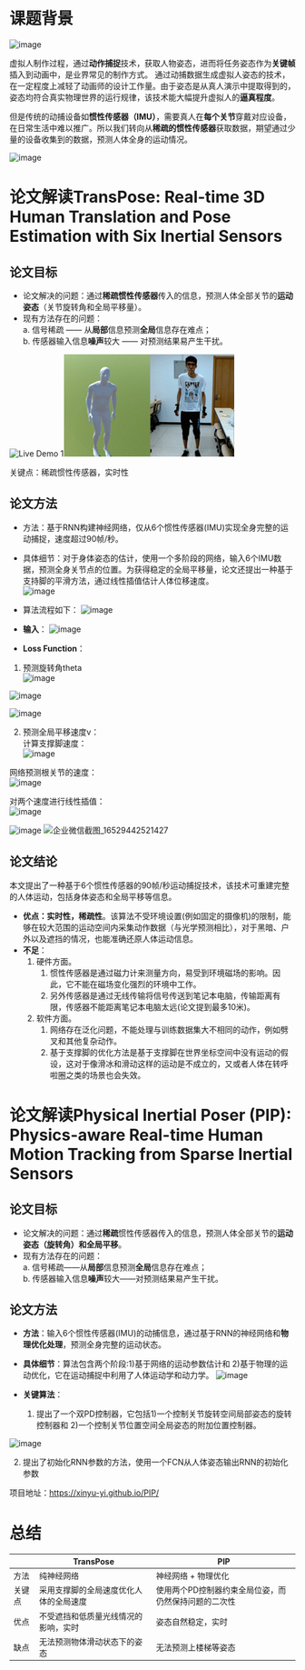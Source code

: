 # 课题背景
![image](https://user-images.githubusercontent.com/13820586/169219680-b69ad08d-4aac-426b-856f-a88bae284664.png)

虚拟人制作过程，通过**动作捕捉**技术，获取人物姿态，进而将任务姿态作为**关键帧**插入到动画中，是业界常见的制作方式。
通过动捕数据生成虚拟人姿态的技术，在一定程度上减轻了动画师的设计工作量。由于姿态是从真人演示中提取得到的，姿态均符合真实物理世界的运行规律，该技术能大幅提升虚拟人的**逼真程度**。

但是传统的动捕设备如**惯性传感器（IMU）**，需要真人在**每个关节**穿戴对应设备，在日常生活中难以推广。所以我们转向从**稀疏的惯性传感器**获取数据，期望通过少量的设备收集到的数据，预测人体全身的运动情况。

![image](https://user-images.githubusercontent.com/13820586/169219544-ad6bdfbb-8742-4abf-afa4-8383da699b76.png)


# 论文解读TransPose: Real-time 3D Human Translation and Pose Estimation with Six Inertial Sensors
## 论文目标
- 论文解决的问题：通过**稀疏惯性传感器**传入的信息，预测人体全部关节的**运动姿态**（关节旋转角和全局平移量）。
- 现有方法存在的问题：  
    a. 信号稀疏 —— 从**局部**信息预测**全局**信息存在难点；  
    b. 传感器输入信息**噪声**较大 —— 对预测结果易产生干扰。  
    
![Live Demo 1](1.gif)![Live Demo 2](2.gif)  

关键点：稀疏惯性传感器，实时性

## 论文方法  
- 方法：基于RNN构建神经网络，仅从6个惯性传感器(IMU)实现全身完整的运动捕捉，速度超过90帧/秒。
- 具体细节：对于身体姿态的估计，使用一个多阶段的网络，输入6个IMU数据，预测全身关节点的位置。为获得稳定的全局平移量，论文还提出一种基于支持脚的平滑方法，通过线性插值估计人体位移速度。  
![image](https://user-images.githubusercontent.com/13820586/169221973-d5daad97-109e-4806-ad46-8134e10aeaf6.png)

- 算法流程如下：
![image](https://user-images.githubusercontent.com/13820586/169199173-c6c382cf-d9d8-4723-95a0-ee1ef11b8ad0.png)

- **输入**：
![image](https://user-images.githubusercontent.com/13820586/169222182-1ba8dee3-69c2-4707-b57f-8d27eb427fcb.png)

- **Loss Function**：  
1. 预测旋转角theta  
![image](https://user-images.githubusercontent.com/13820586/169222314-897add58-e5b8-438f-aaff-e05b2e567a27.png)

![image](https://user-images.githubusercontent.com/13820586/169222385-1e25b072-66ff-4ec4-a941-92bd05b68830.png)

![image](https://user-images.githubusercontent.com/13820586/169222483-64a7046d-47fa-4fe4-988b-0e2a11d4f8e2.png)

2. 预测全局平移速度v：  
计算支撑脚速度：  
![image](https://user-images.githubusercontent.com/13820586/169222771-bdf246c1-4378-4dd7-8204-20ae99c65a2c.png)

网络预测根关节的速度：  
![image](https://user-images.githubusercontent.com/13820586/169223329-3ec87c72-9fd3-48ae-9dd4-19731e350832.png)

对两个速度进行线性插值：  
![image](https://user-images.githubusercontent.com/13820586/169223457-4c622c69-0cec-425a-b9d9-0b1c7ad57f2c.png)


![image](https://user-images.githubusercontent.com/13820586/169231559-480b0526-9087-4154-b9e3-2806f00137bd.png)
![企业微信截图_16529442521427](https://user-images.githubusercontent.com/13820586/169232066-855482e5-e65d-4ec5-ae65-b725a74d9f16.png)

## 论文结论
本文提出了一种基于6个惯性传感器的90帧/秒运动捕捉技术，该技术可重建完整的人体运动，包括身体姿态和全局平移等信息。

- **优点：实时性，稀疏性**。该算法不受环境设置(例如固定的摄像机)的限制，能够在较大范围的运动空间内采集动作数据（与光学预测相比），对于黑暗、户外以及遮挡的情况，也能准确还原人体运动信息。
- **不足**：  
    1. 硬件方面。
       1. 惯性传感器是通过磁力计来测量方向，易受到环境磁场的影响。因此，它不能在磁场变化强烈的环境中工作。
       2. 另外传感器是通过无线传输将信号传送到笔记本电脑，传输距离有限，传感器不能距离笔记本电脑太远(论文提到最多10米)。
    2. 软件方面。
       1. 网络存在泛化问题，不能处理与训练数据集大不相同的动作，例如劈叉和其他复杂动作。
       2. 基于支撑脚的优化方法是基于支撑脚在世界坐标空间中没有运动的假设，这对于像滑冰和滑动这样的运动是不成立的，又或者人体在转呼啦圈之类的场景也会失效。



# 论文解读Physical Inertial Poser (PIP): Physics-aware Real-time Human Motion Tracking from Sparse Inertial Sensors

## 论文目标
- 论文解决的问题：通过**稀疏**惯性传感器传入的信息，预测人体全部关节的**运动姿态（旋转角）和全局平移**。
- 现有方法存在的问题：  
    a. 信号稀疏——从**局部**信息预测**全局**信息存在难点；  
    b. 传感器输入信息**噪声**较大——对预测结果易产生干扰。   

## 论文方法  
- **方法**：输入6个惯性传感器(IMU)的动捕信息，通过基于RNN的神经网络和**物理优化处理**，预测全身完整的运动状态。
- **具体细节**：算法包含两个阶段:1)基于网络的运动参数估计和 2)基于物理的运动优化，它在运动捕捉中利用了人体运动学和动力学。
![image](https://user-images.githubusercontent.com/13820586/169223882-9129229f-0be7-442a-9044-dc5f8485f6fd.png)


- **关键算法**：
  1. 提出了一个双PD控制器，它包括1)一个控制关节旋转空间局部姿态的旋转控制器和 2)一个控制关节位置空间全局姿态的附加位置控制器。  

![image](https://user-images.githubusercontent.com/13820586/169224569-77067639-abe1-46e5-bc69-325aa5d3960a.png)

2. 提出了初始化RNN参数的方法，使用一个FCN从人体姿态输出RNN的初始化参数


项目地址：https://xinyu-yi.github.io/PIP/

# 总结
|     | TransPose  | PIP  |
|  ----  | ----  | ----  |
| 方法  | 纯神经网络 | 神经网络 + 物理优化 |
| 关键点  | 采用支撑脚的全局速度优化人体的全局速度 | 使用两个PD控制器约束全局位姿，而仍然保持问题的二次性 |
| 优点  | 不受遮挡和低质量光线情况的影响，实时 | 姿态自然稳定，实时 |
| 缺点  | 无法预测物体滑动状态下的姿态 | 无法预测上楼梯等姿态 |








